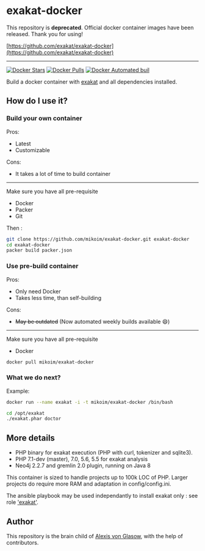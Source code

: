 # exakat-docker

This repository is **deprecated**. Official docker container images have been released. Thank you for using!

[https://github.com/exakat/exakat-docker](https://github.com/exakat/exakat-docker)

---

[![Docker Stars](https://img.shields.io/docker/stars/mikoim/exakat-docker.svg)](https://hub.docker.com/r/mikoim/exakat-docker/)
[![Docker Pulls](https://img.shields.io/docker/pulls/mikoim/exakat-docker.svg)](https://hub.docker.com/r/mikoim/exakat-docker/)
[![Docker Automated buil](https://img.shields.io/docker/automated/mikoim/exakat-docker.svg)](https://hub.docker.com/r/mikoim/exakat-docker/)

Build a docker container with [exakat](http://www.exakat.io/) and all dependencies installed.

## How do I use it?

### Build your own container

Pros:

* Latest
* Customizable

Cons:

* It takes a lot of time to build container

---

Make sure you have all pre-requisite

* Docker
* Packer
* Git

Then :

```bash
git clone https://github.com/mikoim/exakat-docker.git exakat-docker
cd exakat-docker
packer build packer.json
```

### Use pre-build container

Pros:

* Only need Docker
* Takes less time, than self-building

Cons:

* ~~May be outdated~~ (Now automated weekly builds available :smile:)

---

Make sure you have all pre-requisite

* Docker

```bash
docker pull mikoim/exakat-docker
```

### What we do next?

Example:

```bash
docker run --name exakat -i -t mikoim/exakat-docker /bin/bash

cd /opt/exakat
./exakat.phar doctor
```

## More details

* PHP binary for exakat execution (PHP with curl, tokenizer and sqlite3).
* PHP 7.1-dev (master), 7.0, 5.6, 5.5 for exakat analysis
* Neo4j 2.2.7 and gremlin 2.0 plugin, running on Java 8

This container is sized to handle projects up to 100k LOC of PHP. Larger projects do require more RAM and adaptation in config/config.ini.

The ansible playbook may be used independantly to install exakat only : see role ['exakat'](https://github.com/mikoim/exakat-docker/blob/master/.ansible/exakat.yml).

## Author

This repository is the brain child of [Alexis von Glasow](https://github.com/vonglasow), with the help of contributors.
